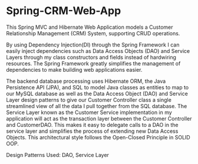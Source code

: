 # Spring-CRM-Web-App


This Spring MVC and Hibernate Web Application models a Customer Relationship Management (CRM) System, supporting CRUD operations.

By using Dependency Injection(DI) through the Spring Framework I can easily inject dependencies such as Data Access Objects (DAO) and Service Layers through my class constructors and fields instead of hardwiring resources. The Spring Framework greatly simplifies the management of dependencies to make building web applications easier.

The backend database processing uses Hibernate ORM, the Java Persistence API (JPA), and SQL to model Java classes as entities to map to our MySQL database as well as the Data Access Object (DAO) and Service Layer design patterns to give our Customer Controller class a single streamlined view of all the data I pull together from the SQL database. 
The Service Layer known as the Customer Service implementation in my application will act as the transaction layer between the Customer Controller and CustomerDAO. This makes it easy to delegate calls to a DAO in the service layer and simplifies the process of extending new Data Access Objects. This architectural style follows the Open-Closed Principle in SOLID OOP. 

Design Patterns Used: DAO, Service Layer


